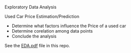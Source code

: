 Exploratory Data Analysis

Used Car Price Estimation/Prediction
- Determine what factors influence the Price of a used car
- Determine corelation among data points
- Conclude the analysis

See the [EDA.pdf](EDA.pdf) file in this repo. 
